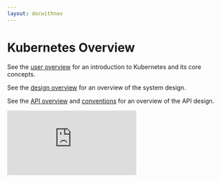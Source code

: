 ```yaml
---
layout: docwithnav
---
```

# Kubernetes Overview

See the [user overview](docs/overview.md) for an introduction to Kubernetes and its core concepts.

See the [design overview](docs/design) for an overview of the system design.

See the [API overview](docs/api.md) and [conventions](docs/api-conventions.md) for an overview of the API design.


[![Analytics](https://kubernetes-site.appspot.com/UA-36037335-10/GitHub/DESIGN.md?pixel)]()
